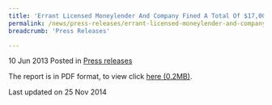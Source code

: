 ```yaml
---
title: 'Errant Licensed Moneylender And Company Fined A Total Of $17,000 - Press Release'
permalink: /news/press-releases/errant-licensed-moneylender-and-company-fined-a-total-of--17-000
breadcrumb: 'Press Releases'

---
```



10 Jun 2013 Posted in [Press releases](/news/press-releases)

The report is in PDF format, to view click [here (0.2MB)](/files/news/press-releases/2013/06/PressReleaseConvictionAndSentencingOfAlvinChoAndMoneyPlantPteLtd.pdf).

<p class="right-side-updated">Last updated on 25 Nov 2014</p>


